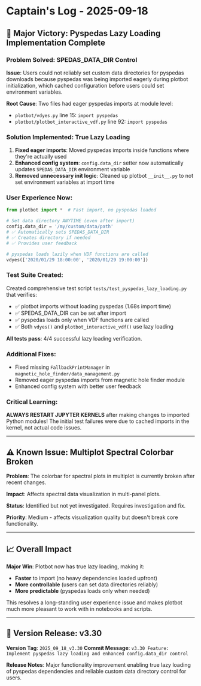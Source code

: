 # Captain's Log - 2025-09-18

## 🎉 Major Victory: Pyspedas Lazy Loading Implementation Complete

### **Problem Solved**: SPEDAS_DATA_DIR Control
**Issue**: Users could not reliably set custom data directories for pyspedas downloads because pyspedas was being imported eagerly during plotbot initialization, which cached configuration before users could set environment variables.

**Root Cause**: Two files had eager pyspedas imports at module level:
- `plotbot/vdyes.py` line 15: `import pyspedas`
- `plotbot/plotbot_interactive_vdf.py` line 92: `import pyspedas`

### **Solution Implemented**: True Lazy Loading
1. **Fixed eager imports**: Moved pyspedas imports inside functions where they're actually used
2. **Enhanced config system**: `config.data_dir` setter now automatically updates `SPEDAS_DATA_DIR` environment variable
3. **Removed unnecessary init logic**: Cleaned up plotbot `__init__.py` to not set environment variables at import time

### **User Experience Now**:
```python
from plotbot import *  # Fast import, no pyspedas loaded

# Set data directory ANYTIME (even after import)
config.data_dir = '/my/custom/data/path'  
# ✅ Automatically sets SPEDAS_DATA_DIR
# ✅ Creates directory if needed
# ✅ Provides user feedback

# pyspedas loads lazily when VDF functions are called
vdyes(['2020/01/29 18:00:00', '2020/01/29 19:00:00'])
```

### **Test Suite Created**: 
Created comprehensive test script `tests/test_pyspedas_lazy_loading.py` that verifies:
- ✅ plotbot imports without loading pyspedas (1.68s import time)
- ✅ SPEDAS_DATA_DIR can be set after import
- ✅ pyspedas loads only when VDF functions are called
- ✅ Both `vdyes()` and `plotbot_interactive_vdf()` use lazy loading

**All tests pass**: 4/4 successful lazy loading verification.

### **Additional Fixes**:
- Fixed missing `FallbackPrintManager` in `magnetic_hole_finder/data_management.py`
- Removed eager pyspedas imports from magnetic hole finder module
- Enhanced config system with better user feedback

### **Critical Learning**: 
**ALWAYS RESTART JUPYTER KERNELS** after making changes to imported Python modules! The initial test failures were due to cached imports in the kernel, not actual code issues.

---

## ⚠️ Known Issue: Multiplot Spectral Colorbar Broken

**Problem**: The colorbar for spectral plots in multiplot is currently broken after recent changes.

**Impact**: Affects spectral data visualization in multi-panel plots.

**Status**: Identified but not yet investigated. Requires investigation and fix.

**Priority**: Medium - affects visualization quality but doesn't break core functionality.

---

## 📈 Overall Impact

**Major Win**: Plotbot now has true lazy loading, making it:
- **Faster** to import (no heavy dependencies loaded upfront)
- **More controllable** (users can set data directories reliably) 
- **More predictable** (pyspedas loads only when needed)

This resolves a long-standing user experience issue and makes plotbot much more pleasant to work with in notebooks and scripts.

---

## 🚀 Version Release: v3.30

**Version Tag**: `2025_09_18_v3.30`
**Commit Message**: `v3.30 Feature: Implement pyspedas lazy loading and enhanced config.data_dir control`

**Release Notes**: Major functionality improvement enabling true lazy loading of pyspedas dependencies and reliable custom data directory control for users.
